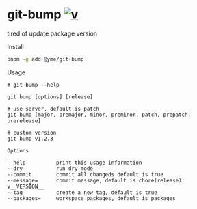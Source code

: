 # git-bump [![v](https://img.shields.io/npm/v/@yme/git-bump?color=5755d9&label=)](https://www.npmjs.com/package/@yme/git-bump)

tired of update package version

Install

```sh
pnpm -g add @yme/git-bump
```

Usage

```
# git bump --help

git bump [options] [release]

# use server, default is patch
git bump [major, premajor, minor, preminor, patch, prepatch, prerelease]

# custom version
git bump v1.2.3

Options

--help			print this usage information
--dry			run dry mode
--commit		commit all changeds default is true
--message=		commit message, default is chore(release): v__VERSION__
--tag			create a new tag, default is true
--packages=		workspace packages, default is packages

```
